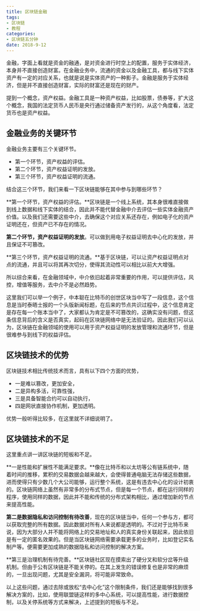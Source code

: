 ```yaml
---
title: 区块链金融
tags:
- 区块链
- 教程
categories:
- 区块链五分钟
date: 2018-9-12
---
```


金融，字面上看就是资金的融通，是对资金进行时空上的配置，服务于实体经济，本身并不直接创造财富。在金融业务中，流通的资金以及金融工具，都与线下实体资产有一定的对应关系，也就是说是实体资产的一种影子。金融是服务于实体经济，但是并不直接创造财富，实际的财富还是现在的财产。

提到一个概念，资产权益。金融工具是一种资产权益，比如股票，债券等，扩大这个概念，我国的法定货币人民币是央行通过储备资产发行的，从这个角度看，法定货币也是资产权益。

## 金融业务的关键环节

金融业务主要有三个关键环节。

* 第一个环节，资产权益的评估。
* 第二个环节，资产权益证明的发放。
* 第三个环节，资产权益证明的流通。

结合这三个环节，我们来看一下区块链能够在其中参与到哪些环节？

**第一个环节，资产权益的评估。**区块链是一个线上系统，其本身很难直接做到线上数据和线下实体的结合，因此并不能代替金融中介去评估一些实体金融资产价值。以及我们还需要这些中介，去确保这个对应关系还存在，例如电子化的资产证明还在，但资产已不存在的情况。

**第二个环节，资产权益证明的发放**。可以做到用电子权益证明去中心化的发放，并且保证不可篡改。

**第三个环节，资产权益证明的流通。**基于区块链，可以让资产权益证明点对点的流通，并且可以将其再次切分，使得其流动性可以相比以前大大增强。

所以综合来看，在金融领域中，中介依旧起着非常重要的作用，可以提供评估，风控，增值等服务，去中介不是必然趋势。

这里我们可以举一个例子，中本聪在比特币的创世区块当中写了一段信息，这个信息是当时泰晤士报的一个头版新闻标题，在后来的节点共识过程中，这个信息肯定是存在每一个账本当中了，大家都认为肯定是不可篡改的，这确实没有问题，但这条信息背后的含义是否真实，起码在区块链网络中是无法验证的。因此我们可以认为，区块链在金融领域的使用可以用于资产权益证明的发放管理和流通环节，但是很难参与到线下的权益评估。

## 区块链技术的优势

区块链技术相比传统技术而言，具有以下四个方面的优势，

* 一是难以篡改，更加安全，
* 二是异构多活，可靠性强，
* 三是具备智能合约可以自动执行，
* 四是网状直接协作机制，更加透明。

优势一般听得比较多，在这里就不详细说明了。

## 区块链技术的不足

这里重点讲一讲区块链的短板和不足。

**一是性能和扩展性不能满足要求。**像在比特币和以太坊等公有链系统中，随着时间的推移，累积的交易数据会越来越大，会使得普通电脑无法存储这些数据，进而使得只有少数几个大公司能够，运行整个系统，这是有违去中心化的设计初衷的。区块链网络上虽然有非常多的分布式节点，但是每一个节点，都在运行同样的程序，使用同样的数据，因此并不能和传统的分布式架构相比，通过增加新的节点来提高性能。

**第二是数据隐私和访问控制有待改善**，现在的区块链当中，任何一个参与方，都可以获取完整的所有数据。因此数据对所有人来说都是透明的。不过对于比特币来说，因为大部分人并不能将网络上的交易地址和人的真实身份关联起来，因此依旧是有一定的匿名效果的。但是当区块链网络需要承载更多的业务时，比如登记实名制产等。便需要更加成熟的数据隐私和访问控制的解决方案。

**第三是治理机制有待完善。**区块链社区现在摸索出了硬分叉和软分岔等升级机制。但由于公有区块链是不能关停的。在其上发生的错误修复也是非常的麻烦的，一旦出现问题，尤其是安全漏洞，将可能非常致命。

以上这些问题，通过去除或放松“去中心化”这个限制条件，我们还是能够找到很多解决方案的，比如，使用联盟链这样的多中心系统，可以提高性能，进行数据控制，以及关停系统等方式来解决，上述提到的短板与不足。
